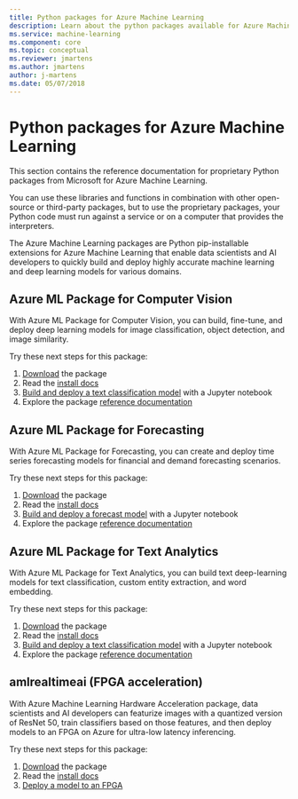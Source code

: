 ```yaml
---
title: Python packages for Azure Machine Learning
description: Learn about the python packages available for Azure Machine Learning users. 
ms.service: machine-learning
ms.component: core
ms.topic: conceptual
ms.reviewer: jmartens
ms.author: jmartens
author: j-martens
ms.date: 05/07/2018
---
```

# Python packages for Azure Machine Learning

This section contains the reference documentation for proprietary Python packages from Microsoft for Azure Machine Learning.

You can use these libraries and functions in combination with other open-source or third-party packages, but to use the proprietary packages, your Python code must run against a service or on a computer that provides the interpreters.

The Azure Machine Learning packages are Python pip-installable extensions for Azure Machine Learning that enable data scientists and AI developers to quickly build and deploy highly accurate machine learning and deep learning models for various domains.

## Azure ML Package for Computer Vision

With Azure ML Package for Computer Vision, you can build, fine-tune, and deploy deep learning models for image classification, object detection, and image similarity.

Try these next steps for this package:
1. [Download](https://aka.ms/aml-packages/vision/download) the package
1. Read the [install docs](https://aka.ms/aml-packages/vision)
1. [Build and deploy a text classification model](how-to-build-deploy-image-classification-models.md) with a Jupyter notebook
1. Explore the package [reference documentation](https://aka.ms/aml-packages/vision)

## Azure ML Package for Forecasting

With Azure ML Package for Forecasting, you can create and deploy time series forecasting models for financial and demand forecasting scenarios.

Try these next steps for this package:
1. [Download](https://aka.ms/aml-packages/forecasting/download) the package
1. Read the [install docs](https://aka.ms/aml-packages/forecasting)
1. [Build and deploy a forecast model](how-to-build-deploy-forecast-models.md) with a Jupyter notebook
1. Explore the package [reference documentation](https://aka.ms/aml-packages/forecasting)

## Azure ML Package for Text Analytics

With Azure ML Package for Text Analytics, you can build text deep-learning models for text classification, custom entity extraction, and word embedding.

Try these next steps for this package:
1. [Download](https://aka.ms/aml-packages/text/download) the package
1. Read the [install docs](https://aka.ms/aml-packages/text)
1. [Build and deploy a text classification model](how-to-build-deploy-text-classification-models.md) with a Jupyter notebook
1. Explore the package [reference documentation](https://aka.ms/aml-packages/text)

## amlrealtimeai (FPGA acceleration)

With Azure Machine Learning Hardware Acceleration package, data scientists and AI developers can featurize images with a quantized version of ResNet 50, train classifiers based on those features, and then deploy models to an FPGA on Azure for ultra-low latency inferencing.

Try these next steps for this package:
1. [Download](https://aka.ms/aml-packages/vision/download) the package
1. Read the [install docs](reference-fpga-package-overview.md)
1. [Deploy a model to an FPGA](how-to-deploy-fpga-web-service.md)

